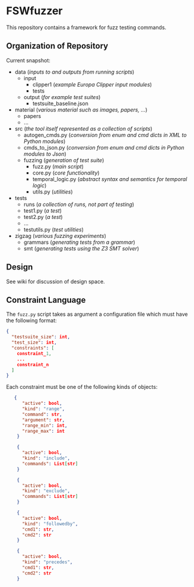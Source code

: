 
# FSWfuzzer
 
This repository contains a framework for fuzz testing 
commands. 

## Organization of Repository

Current snapshot:

- data (_inputs to and outputs from running scripts_)
  - input
    - clipper1 (_example Europa Clipper input modules_)
    - tests
  - output (_for example test suites_)
    - testsuite_baseline.json
- material (_various material such as images, papers, ..._)
  - papers
  - ...
- src (_the tool itself represented as a collection of scripts_)
  - autogen_cmds.py (_conversion from enum and cmd dicts in XML to Python modules_)
  - cmds_to_json.py (_conversion from enum and cmd dicts in Python modules to Json_)
  - fuzzing (_generation of test suite_)
    - fuzz.py (_main script_)
    - core.py (_core functionality_)
    - temporal_logic.py (_abstract syntax and semantics for temporal logic_)
    - utils.py (_utilities_)
- tests
  - runs (_a collection of runs, not part of testing_)
  - test1.py (_a test_)
  - test2.py (_a test_)
  - ...
  - testutils.py (_test utilities_)
- zigzag (_various fuzzing experiments_)
  - grammars (_generating tests from a grammar_)
  - smt (_generating tests using the Z3 SMT solver_)

## Design

See wiki for discussion of design space.

## Constraint Language

The `fuzz.py` script takes as argument a configuration file which must have the 
following format:

```json
{
  "testsuite_size": int,
  "test_size": int,
  "constraints": [
    constraint_1,
    ...
    constraint_n
  ]
}
```

Each constraint must be one of the following kinds of objects:

```json
   {
      "active": bool,
      "kind": "range",
      "command": str,
      "argument": str,
      "range_min": int,
      "range_max": int
    }
```

```json
    {
      "active": bool,
      "kind": "include",
      "commands": List[str]
    }
```

```json
    {
      "active": bool,
      "kind": "exclude",
      "commands": List[str]
    }
```

```json
    {
      "active": bool,
      "kind": "followedby",
      "cmd1": str,
      "cmd2": str
    }
```

```json
    {
      "active": bool,
      "kind": "precedes",
      "cmd1": str,
      "cmd2": str
    }
```


